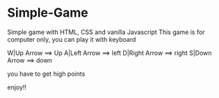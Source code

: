 # Simple-Game
Simple game with HTML, CSS and vanilla Javascript 
This game is for computer only, you can play it with keyboard

W|Up Arrow ==> Up
A|Left Arrow ==> left
D|Right Arrow ==> right
S|Down Arrow ==> down

you have to get high points

enjoy!!
